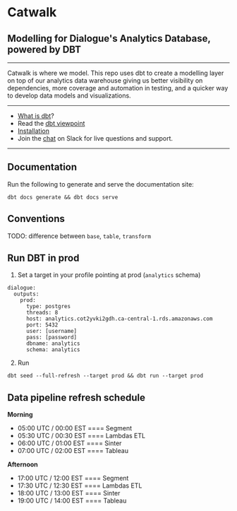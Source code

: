 # Catwalk

## Modelling for Dialogue's Analytics Database, powered by DBT

___

Catwalk is where we model. This repo uses dbt to create a modelling layer on 
top of our analytics data warehouse giving us better visibility on 
dependencies, more coverage and automation in testing, and a quicker way to
develop data models and visualizations.

---

- [What is dbt](https://dbt.readme.io/docs/overview)?
- Read the [dbt viewpoint](https://dbt.readme.io/docs/viewpoint)
- [Installation](https://dbt.readme.io/docs/installation)
- Join the [chat](http://ac-slackin.herokuapp.com/) on Slack for live questions and support.

---

## Documentation

Run the following to generate and serve the documentation site:
```
dbt docs generate && dbt docs serve
```


## Conventions

TODO: difference between `base`, `table`, `transform`

## Run DBT in prod


1. Set a target in your profile pointing at prod (`analytics` schema)
```
dialogue:
  outputs:
    prod:
      type: postgres
      threads: 8
      host: analytics.cot2yvki2gdh.ca-central-1.rds.amazonaws.com
      port: 5432
      user: [username]
      pass: [password]
      dbname: analytics
      schema: analytics
```

2. Run
```
dbt seed --full-refresh --target prod && dbt run --target prod
```

## Data pipeline refresh schedule

**Morning**

- 05:00 UTC / 00:00 EST ==== Segment
- 05:30 UTC / 00:30 EST ==== Lambdas ETL
- 06:00 UTC / 01:00 EST ==== Sinter
- 07:00 UTC / 02:00 EST ==== Tableau

**Afternoon**

- 17:00 UTC / 12:00 EST ==== Segment
- 17:30 UTC / 12:30 EST ==== Lambdas ETL
- 18:00 UTC / 13:00 EST ==== Sinter
- 19:00 UTC / 14:00 EST ==== Tableau
